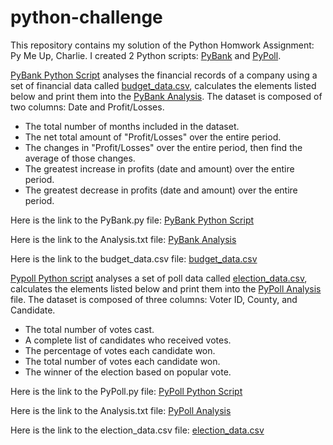 # python-challenge

This repository contains my solution of the Python Homwork Assignment: Py Me Up, Charlie. I created 2 Python scripts: [PyBank](https://github.com/NazihZaz/python-challenge/blob/main/PyBank/PyBank%20main.py) and [PyPoll](https://github.com/NazihZaz/python-challenge/blob/main/PyPoll/PyPoll%20main.py).

[PyBank Python Script](https://github.com/NazihZaz/python-challenge/blob/main/PyBank/PyBank%20main.py) analyses the financial records of a company using a set of financial data called [budget_data.csv](https://github.com/NazihZaz/python-challenge/blob/main/PyBank/Resources/budget_data.csv), calculates the elements listed below and print them into the [PyBank Analysis](https://github.com/NazihZaz/python-challenge/blob/main/PyBank/Analysis/PyBank%20Analysis.txt). The dataset is composed of two columns: Date and Profit/Losses. 

- The total number of months included in the dataset.
- The net total amount of "Profit/Losses" over the entire period.
- The changes in "Profit/Losses" over the entire period, then find the average of those changes.
- The greatest increase in profits (date and amount) over the entire period.
- The greatest decrease in profits (date and amount) over the entire period.

Here is the link to the PyBank.py file:
[PyBank Python Script](https://github.com/NazihZaz/python-challenge/blob/main/PyBank/PyBank%20main.py)

Here is the link to the Analysis.txt file:
[PyBank Analysis](https://github.com/NazihZaz/python-challenge/blob/main/PyBank/Analysis/PyBank%20Analysis.txt)

Here is the link to the budget_data.csv file:
[budget_data.csv](https://github.com/NazihZaz/python-challenge/blob/main/PyBank/Resources/budget_data.csv)

[Pypoll Python script](https://github.com/NazihZaz/python-challenge/blob/main/PyPoll/PyPoll%20main.py) analyses a set of poll data called [election_data.csv](https://github.com/NazihZaz/python-challenge/blob/main/PyPoll/Resources/election_data.csv), calculates the elements listed below and print them into the [PyPoll Analysis](https://github.com/NazihZaz/python-challenge/blob/main/PyPoll/Analysis/PyPoll%20Analysis.txt) file. The dataset is composed of three columns: Voter ID, County, and Candidate. 

- The total number of votes cast.
- A complete list of candidates who received votes.
- The percentage of votes each candidate won.
- The total number of votes each candidate won.
- The winner of the election based on popular vote.

Here is the link to the PyPoll.py file:
[PyPoll Python Script](https://github.com/NazihZaz/python-challenge/blob/main/PyPoll/PyPoll%20main.py)

Here is the link to the Analysis.txt file:
[PyPoll Analysis](https://github.com/NazihZaz/python-challenge/blob/main/PyPoll/Analysis/PyPoll%20Analysis.txt)

Here is the link to the election_data.csv file:
[election_data.csv](https://github.com/NazihZaz/python-challenge/blob/main/PyPoll/Resources/election_data.csv)
